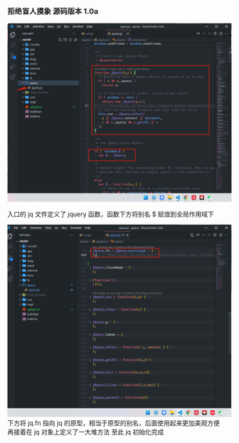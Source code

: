 ### 拒绝盲人摸象 源码版本 1.0a  
![jq 函数](./image/全局代码.png)  


入口的 jq 文件定义了 jquery 函数，函数下方将别名 $ 赋值到全局作用域下    

![jq 方法](./image/定义方法.png)  
下方将 jq.fn 指向 jq 的原型，相当于原型的别名，后面使用起来更加美观方便  
再接着在 jq 对象上定义了一大堆方法  至此 jq 初始化完成
